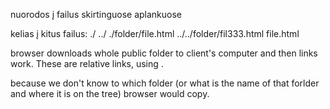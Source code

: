 nuorodos į failus skirtinguose aplankuose

<a>
kelias į kitus failus:
./
../
./folder/file.html
../../folder/fil333.html
file.html

browser downloads whole public folder to client's computer and then links work. These are relative links, using .

because we don't know to which folder (or what is the name of that forlder and where it is on the tree) browser would copy.
